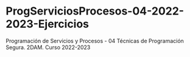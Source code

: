 # ProgServiciosProcesos-04-2022-2023-Ejercicios
Programación de Servicios y Procesos - 04 Técnicas de Programación Segura. 2DAM. Curso 2022-2023
